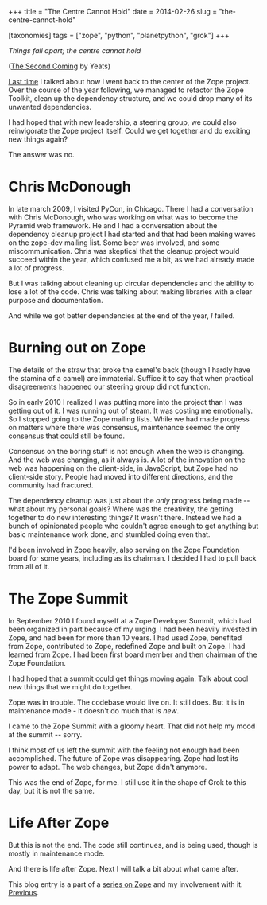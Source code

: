 +++
title = "The Centre Cannot Hold"
date = 2014-02-26
slug = "the-centre-cannot-hold"

[taxonomies]
tags = ["zope", "python", "planetpython", "grok"]
+++

_Things fall apart; the centre cannot hold_

([The Second
Coming](https://en.wikipedia.org/wiki/The_Second_Coming_%28poem%29) by
Yeats)

[Last time](/posts/back-to-the-center.html) I
talked about how I went back to the center of the Zope project. Over the
course of the year following, we managed to refactor the Zope Toolkit,
clean up the dependency structure, and we could drop many of its
unwanted dependencies.

I had hoped that with new leadership, a steering group, we could also
reinvigorate the Zope project itself. Could we get together and do
exciting new things again?

The answer was no.

# Chris McDonough

In late march 2009, I visited PyCon, in Chicago. There I had a
conversation with Chris McDonough, who was working on what was to become
the Pyramid web framework. He and I had a conversation about the
dependency cleanup project I had started and that had been making waves
on the zope-dev mailing list. Some beer was involved, and some
miscommunication. Chris was skeptical that the cleanup project would
succeed within the year, which confused me a bit, as we had already made
a lot of progress.

But I was talking about cleaning up circular dependencies and the
ability to lose a lot of the code. Chris was talking about making
libraries with a clear purpose and documentation.

And while we got better dependencies at the end of the year, _I_ failed.

# Burning out on Zope

The details of the straw that broke the camel's back (though I hardly
have the stamina of a camel) are immaterial. Suffice it to say that when
practical disagreements happened our steering group did not function.

So in early 2010 I realized I was putting more into the project than I
was getting out of it. I was running out of steam. It was costing me
emotionally. So I stopped going to the Zope mailing lists. While we had
made progress on matters where there was consensus, maintenance seemed
the only consensus that could still be found.

Consensus on the boring stuff is not enough when the web is changing.
And the web was changing, as it always is. A lot of the innovation on
the web was happening on the client-side, in JavaScript, but Zope had no
client-side story. People had moved into different directions, and the
community had fractured.

The dependency cleanup was just about the _only_ progress being made --
what about my personal goals? Where was the creativity, the getting
together to do new interesting things? It wasn't there. Instead we had a
bunch of opinionated people who couldn't agree enough to get anything
but basic maintenance work done, and stumbled doing even that.

I'd been involved in Zope heavily, also serving on the Zope Foundation
board for some years, including as its chairman. I decided I had to pull
back from all of it.

# The Zope Summit

In September 2010 I found myself at a Zope Developer Summit, which had
been organized in part because of my urging. I had been heavily invested
in Zope, and had been for more than 10 years. I had used Zope, benefited
from Zope, contributed to Zope, redefined Zope and built on Zope. I had
learned from Zope. I had been first board member and then chairman of
the Zope Foundation.

I had hoped that a summit could get things moving again. Talk about cool
new things that we might do together.

Zope was in trouble. The codebase would live on. It still does. But it
is in maintenance mode - it doesn't do much that is _new_.

I came to the Zope Summit with a gloomy heart. That did not help my mood
at the summit -- sorry.

I think most of us left the summit with the feeling not enough had been
accomplished. The future of Zope was disappearing. Zope had lost its
power to adapt. The web changes, but Zope didn't anymore.

This was the end of Zope, for me. I still use it in the shape of Grok to
this day, but it is not the same.

# Life After Zope

But this is not the end. The code still continues, and is being used,
though is mostly in maintenance mode.

And there is life after Zope. Next I will talk a bit about what came
after.

This blog entry is a part of a [series on
Zope](/posts/my-exit-from-zope) and my
involvement with it.
[Previous](/posts/back-to-the-center).

